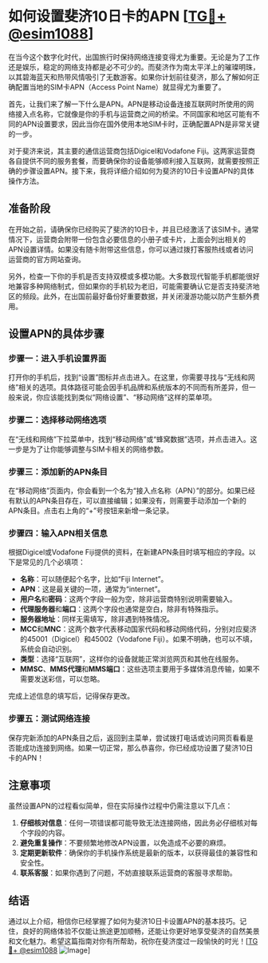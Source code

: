 # 如何设置斐济10日卡的APN [[TG💪+ @esim1088](https://t.me/s/esim1088)]

在当今这个数字化时代，出国旅行时保持网络连接变得尤为重要。无论是为了工作还是娱乐，稳定的网络支持都是必不可少的。而斐济作为南太平洋上的璀璨明珠，以其碧海蓝天和热带风情吸引了无数游客。如果你计划前往斐济，那么了解如何正确配置当地的SIM卡APN（Access Point Name）就显得尤为重要了。

首先，让我们来了解一下什么是APN。APN是移动设备连接互联网时所使用的网络接入点名称，它就像是你的手机与运营商之间的桥梁。不同国家和地区可能有不同的APN设置要求，因此当你在国外使用本地SIM卡时，正确配置APN是非常关键的一步。

对于斐济来说，其主要的通信运营商包括Digicel和Vodafone Fiji。这两家运营商各自提供不同的服务套餐，而要确保你的设备能够顺利接入互联网，就需要按照正确的步骤设置APN。接下来，我将详细介绍如何为斐济的10日卡设置APN的具体操作方法。

## 准备阶段

在开始之前，请确保你已经购买了斐济的10日卡，并且已经激活了该SIM卡。通常情况下，运营商会附带一份包含必要信息的小册子或卡片，上面会列出相关的APN设置详情。如果没有随卡附带这些信息，你可以通过拨打客服热线或者访问运营商的官方网站查询。

另外，检查一下你的手机是否支持双模或多模功能。大多数现代智能手机都能很好地兼容多种网络制式，但如果你的手机较为老旧，可能需要确认它是否支持斐济地区的频段。此外，在出国前最好备份好重要数据，并关闭漫游功能以防产生额外费用。

## 设置APN的具体步骤

### 步骤一：进入手机设置界面

打开你的手机后，找到“设置”图标并点击进入。在这里，你需要寻找与“无线和网络”相关的选项。具体路径可能会因手机品牌和系统版本的不同而有所差异，但一般来说，你应该能找到类似“网络设置”、“移动网络”这样的菜单项。

### 步骤二：选择移动网络选项

在“无线和网络”下拉菜单中，找到“移动网络”或“蜂窝数据”选项，并点击进入。这一步是为了让你能够调整与SIM卡相关的网络参数。

### 步骤三：添加新的APN条目

在“移动网络”页面内，你会看到一个名为“接入点名称（APN）”的部分。如果已经有默认的APN条目存在，可以直接编辑；如果没有，则需要手动添加一个新的APN条目。点击右上角的“+”号按钮来新增一条记录。

### 步骤四：输入APN相关信息

根据Digicel或Vodafone Fiji提供的资料，在新建APN条目时填写相应的字段。以下是常见的几个必填项：

- **名称**：可以随便起个名字，比如“Fiji Internet”。
- **APN**：这是最关键的一项，通常为“internet”。
- **用户名**和**密码**：这两个字段一般为空，除非运营商特别说明需要输入。
- **代理服务器**和**端口**：这两个字段也通常是空白，除非有特殊指示。
- **服务器地址**：同样无需填写，除非遇到特殊情况。
- **MCC**和**MNC**：这两个数字代表移动国家代码和移动网络代码，分别对应斐济的45001（Digicel）和45002（Vodafone Fiji）。如果不明确，也可以不填，系统会自动识别。
- **类型**：选择“互联网”，这样你的设备就能正常浏览网页和其他在线服务。
- **MMSC**、**MMS代理**和**MMS端口**：这些选项主要用于多媒体消息传输，如果不需要发送彩信，可以忽略。

完成上述信息的填写后，记得保存更改。

### 步骤五：测试网络连接

保存完新添加的APN条目之后，返回到主菜单，尝试拨打电话或访问网页看看是否能成功连接到网络。如果一切正常，那么恭喜你，你已经成功设置了斐济10日卡的APN！

## 注意事项

虽然设置APN的过程看似简单，但在实际操作过程中仍需注意以下几点：

1. **仔细核对信息**：任何一项错误都可能导致无法连接网络，因此务必仔细核对每个字段的内容。
2. **避免重复操作**：不要频繁地修改APN设置，以免造成不必要的麻烦。
3. **定期更新软件**：确保你的手机操作系统是最新的版本，以获得最佳的兼容性和安全性。
4. **联系客服**：如果你遇到了问题，不妨直接联系运营商的客服寻求帮助。

## 结语

通过以上介绍，相信你已经掌握了如何为斐济10日卡设置APN的基本技巧。记住，良好的网络体验不仅能让旅途更加顺畅，还能让你更好地享受斐济的自然美景和文化魅力。希望这篇指南对你有所帮助，祝你在斐济度过一段愉快的时光！[[TG💪+ @esim1088](https://t.me/s/esim1088) ![Image](https://i.postimg.cc/4NQfJmqS/Snipaste-2025-05-13-00-14-12.png)]